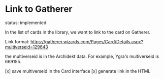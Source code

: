 # Link to Gatherer

status: implemented

In the list of cards in the library, we want to link to the card on Gatherer.

Link format: https://gatherer.wizards.com/Pages/Card/Details.aspx?multiverseid=129643

the multiverseid is in the Archidekt data. For example, Ygra's multiverseid is 669155.

[x] save multiverseid in the Card interface
[x] generate link in the HTML
